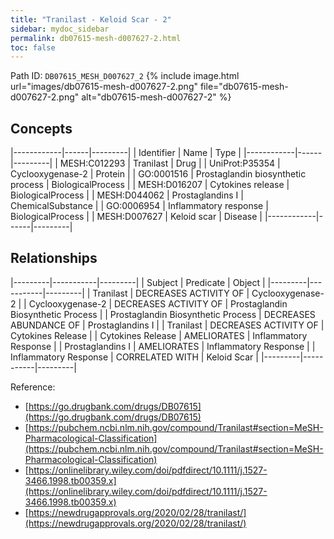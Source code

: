```yaml
---
title: "Tranilast - Keloid Scar - 2"
sidebar: mydoc_sidebar
permalink: db07615-mesh-d007627-2.html
toc: false 
---
```



Path ID: `DB07615_MESH_D007627_2`
{% include image.html url="images/db07615-mesh-d007627-2.png" file="db07615-mesh-d007627-2.png" alt="db07615-mesh-d007627-2" %}

## Concepts

|------------|------|---------|
| Identifier | Name | Type    |
|------------|------|---------|
| MESH:C012293 | Tranilast | Drug |
| UniProt:P35354 | Cyclooxygenase-2 | Protein |
| GO:0001516 | Prostaglandin biosynthetic process | BiologicalProcess |
| MESH:D016207 | Cytokines release | BiologicalProcess |
| MESH:D044062 | Prostaglandins I | ChemicalSubstance |
| GO:0006954 | Inflammatory response | BiologicalProcess |
| MESH:D007627 | Keloid scar | Disease |
|------------|------|---------|

## Relationships

|---------|-----------|---------|
| Subject | Predicate | Object  |
|---------|-----------|---------|
| Tranilast | DECREASES ACTIVITY OF | Cyclooxygenase-2 |
| Cyclooxygenase-2 | DECREASES ACTIVITY OF | Prostaglandin Biosynthetic Process |
| Prostaglandin Biosynthetic Process | DECREASES ABUNDANCE OF | Prostaglandins I |
| Tranilast | DECREASES ACTIVITY OF | Cytokines Release |
| Cytokines Release | AMELIORATES | Inflammatory Response |
| Prostaglandins I | AMELIORATES | Inflammatory Response |
| Inflammatory Response | CORRELATED WITH | Keloid Scar |
|---------|-----------|---------|

Reference: 
  - [https://go.drugbank.com/drugs/DB07615](https://go.drugbank.com/drugs/DB07615)
  - [https://pubchem.ncbi.nlm.nih.gov/compound/Tranilast#section=MeSH-Pharmacological-Classification](https://pubchem.ncbi.nlm.nih.gov/compound/Tranilast#section=MeSH-Pharmacological-Classification)
  - [https://onlinelibrary.wiley.com/doi/pdfdirect/10.1111/j.1527-3466.1998.tb00359.x](https://onlinelibrary.wiley.com/doi/pdfdirect/10.1111/j.1527-3466.1998.tb00359.x)
  - [https://newdrugapprovals.org/2020/02/28/tranilast/](https://newdrugapprovals.org/2020/02/28/tranilast/)
